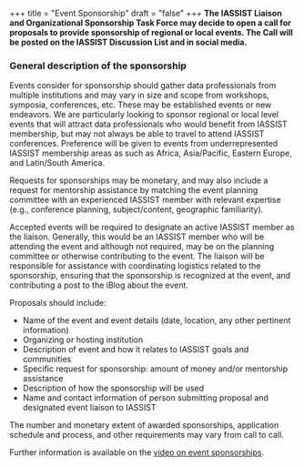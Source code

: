 +++
title = "Event Sponsorship"
draft = "false"
+++
**The IASSIST Liaison and Organizational Sponsorship Task Force may decide to open a call for proposals to provide sponsorship of regional or local events. The Call will be posted on the IASSIST Discussion List and in social media.**

### General description of the sponsorship

Events consider for sponsorship should gather data professionals from multiple institutions and may vary in size and scope from workshops, symposia, conferences, etc. These may be established events or new endeavors. We are particularly looking to sponsor regional or local level events that will attract data professionals who would benefit from IASSIST membership, but may not always be able to travel to attend IASSIST conferences. Preference will be given to events from underrepresented IASSIST membership areas as such as Africa, Asia/Pacific, Eastern Europe, and Latin/South America.

Requests for sponsorships may be monetary, and may also include a request for mentorship assistance by matching the event planning committee with an experienced IASSIST member with relevant expertise (e.g., conference planning, subject/content, geographic familiarity).

Accepted events will be required to designate an active IASSIST  member as the liaison. Generally, this would be an IASSIST member who will be attending the  event and although not required, may be on the planning committee or otherwise contributing to the event. The liaison will be responsible for assistance with coordinating logistics related to the sponsorship, ensuring that the sponsorship is recognized at the event, and contributing a post to the iBlog about the event. 

Proposals should include:

- Name of the event and event details (date, location, any other pertinent information)
- Organizing or hosting institution
- Description of event and how it relates to IASSIST goals and communities
- Specific request for sponsorship: amount of money and/or mentorship assistance <!-- For monetary requests, confirmation that an established account exists to receive awarded funds-->
- Description of how the sponsorship will be used
- Name and contact information of person submitting proposal and designated event liaison to IASSIST
 
The number and monetary extent of awarded sponsorships, application schedule and process, and other requirements may vary from call to call. 

Further information is available on the [video on event sponsorships](https://www.youtube.com/watch?v=QtHmMSWrHDA).
